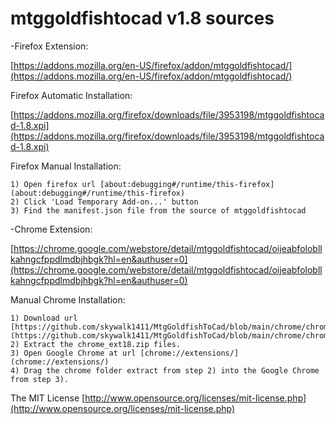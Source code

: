 # mtggoldfishtocad v1.8 sources

-Firefox Extension:

  [https://addons.mozilla.org/en-US/firefox/addon/mtggoldfishtocad/](https://addons.mozilla.org/en-US/firefox/addon/mtggoldfishtocad/)

  Firefox Automatic Installation:

  [https://addons.mozilla.org/firefox/downloads/file/3953198/mtggoldfishtocad-1.8.xpi](https://addons.mozilla.org/firefox/downloads/file/3953198/mtggoldfishtocad-1.8.xpi)

  Firefox Manual Installation:

    1) Open firefox url [about:debugging#/runtime/this-firefox](about:debugging#/runtime/this-firefox)
    2) Click 'Load Temporary Add-on...' button
    3) Find the manifest.json file from the source of mtggoldfishtocad

-Chrome Extension:

  [https://chrome.google.com/webstore/detail/mtggoldfishtocad/oijeabfolobllkahngcfppdlmdbjhbgk?hl=en&authuser=0](https://chrome.google.com/webstore/detail/mtggoldfishtocad/oijeabfolobllkahngcfppdlmdbjhbgk?hl=en&authuser=0)


   Manual Chrome Installation:
   
    1) Download url [https://github.com/skywalk1411/MtgGoldfishToCad/blob/main/chrome/chrome_ext18.zip](https://github.com/skywalk1411/MtgGoldfishToCad/blob/main/chrome/chrome_ext18.zip).
    2) Extract the chrome_ext18.zip files.
    3) Open Google Chrome at url [chrome://extensions/](chrome://extensions/)
    4) Drag the chrome folder extract from step 2) into the Google Chrome from step 3).


The MIT License [http://www.opensource.org/licenses/mit-license.php](http://www.opensource.org/licenses/mit-license.php)
